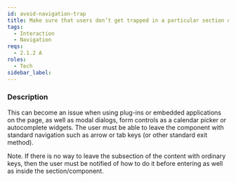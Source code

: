 ```yaml
---
id: avoid-navigation-trap
title: Make sure that users don’t get trapped in a particular section of the page or in a component while navigating with a keyboard
tags:
  - Interaction
  - Navigation
reqs:
  - 2.1.2 A
roles:
  - Tech
sidebar_label:
---
```


### Description

This can become an issue when using plug-ins or embedded applications on the page, as well as modal dialogs, form controls as a calendar picker or autocomplete widgets. The user must be able to leave the component with standard navigation such as arrow or tab keys (or other standard exit method).

Note. If there is no way to leave the subsection of the content with ordinary keys, then the user must be notified of how to do it before entering as well as inside the section/component.
